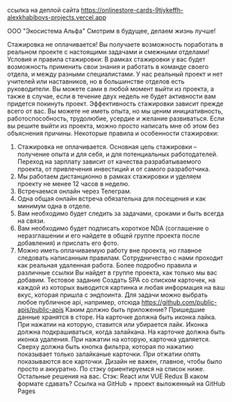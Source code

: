 ссылка на деплой сайта https://onlinestore-cards-9tjykeffh-alexkhabibovs-projects.vercel.app


ООО "Экосистема Альфа"
Смотрим в будущее, делаем жизнь лучше!

Стажировка не оплачивается! Вы получаете возможность поработать в реальном проекте с настоящими задачами и смежными отделами!
Условия и правила стажировки:
В рамках стажировки у вас будет возможность применить свои знания и работать в команде своего отдела, и между разными специалистами. У нас реальный проект и нет учителей или наставников, но в большинстве отделов есть руководители. Вы можете сами в любой момент выйти из проекта, а также в случае, если в течение двух недель не будет активности вам придется покинуть проект. Эффективность стажировки зависит прежде всего от вас. Вы можете не иметь опыта, но мы ценим инициативность, работоспособность, трудолюбие, усердие и желание развиваться. Если вы решите выйти из проекта, можно просто написать мне об этом без объяснения причины.
Некоторые правила и особенности стажировки:
1. Стажировка не оплачивается. Основная цель стажировки – получение опыта и для себя, и для потенциальных работодателей. Переход на зарплату зависит от качества разрабатываемого проекта, от привлечения инвестиций и от самого разработчика.
2. Мы работаем дистанционно в рамках стажировки и уделяем проекту не менее 12 часов в неделю.
3. Встречаемся онлайн через Телеграм.
4. Одна общая онлайн встреча обязательна для посещения и как минимум одна в отделе.
5. Вам необходимо будет следить за задачами, сроками и быть всегда на связи.
6. Вам необходимо будет подписать короткое NDA (соглашение о неразглашении и его найдете в общей группе проекта после добавления) и прислать его фото.
7. Можно иметь оплачиваемую работу вне проекта, но главное следовать написанным правилам.
Сотрудничество с нами проходит как реальная удаленная работа. Более подробно правила и различные ссылки Вы найдет в группе проекта, как только мы вас добавим.
Тестовое задание
Создать SPA со списком карточек, на каждой из которых выводится картинка и любая информация на ваш вкус, которая пришла с эндпоинта. Для задачи можно выбрать любое публичное api, например, отсюда https://github.com/public-apis/public-apis
Каким должно быть приложение?
Пришедшие данные хранятся в сторе.
На карточке должна быть иконка лайка. При нажатии на которую, ставится или убирается лайк. Иконка должна подкрашиваться, когда залайкана.
На карточке должна быть иконка удаления. При нажатии на которую, карточка удаляется.
Сверху должна быть кнопка фильтра, которая по нажатию показывает только залайканые карточки. При отжатии опять показываются все карточки.
Дизайн не важен, главное, чтобы было просто и аккуратно. По стэку ориентируемся на список ниже. Остальные решения на вас.
Стэк:
React или VUE
Redux
В каком формате сдавать?
Ссылка на GitHub + проект выложенный на GitHub Pages
